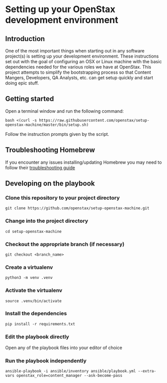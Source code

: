 # Setting up your OpenStax development environment

<!-- START doctoc generated TOC please keep comment here to allow auto update -->
<!-- DON'T EDIT THIS SECTION, INSTEAD RE-RUN doctoc TO UPDATE -->

<!-- END doctoc generated TOC please keep comment here to allow auto update -->


## Introduction

One of the most important things when starting out in any software project(s) is setting up your development environment. These instructions set out with the goal of configuring an OSX or Linux machine with the basic dependencies needed for the various roles we have at OpenStax. This project attempts to simplify the bootstrapping process so that Content Mangers, Developers, QA Analysts, etc. can get setup quickly and start doing epic stuff.

## Getting started

Open a terminal window and run the following command:

    bash <(curl -s https://raw.githubusercontent.com/openstax/setup-openstax-machine/master/bin/setup.sh)

Follow the instruction prompts given by the script.

## Troubleshooting Homebrew

If you encounter any issues installing/updating Homebrew you may need to follow their [troubleshooting guide](https://github.com/Homebrew/brew/blob/master/docs/Troubleshooting.md)

## Developing on the playbook

### Clone this repository to your project directory

    git clone https://github.com/openstax/setup-openstax-machine.git

### Change into the project directory

    cd setup-openstax-machine

### Checkout the appropriate branch (if necessary)

    git checkout <branch_name>

### Create a virtualenv

    python3 -m venv .venv

### Activate the virtualenv

    source .venv/bin/activate

### Install the dependencies

    pip install -r requirements.txt

### Edit the playbook directly

Open any of the playbook files into your editor of choice

### Run the playbook independently

    ansible-playbook -i ansible/inventory ansible/playbook.yml --extra-vars openstax_role=content_manager --ask-become-pass
